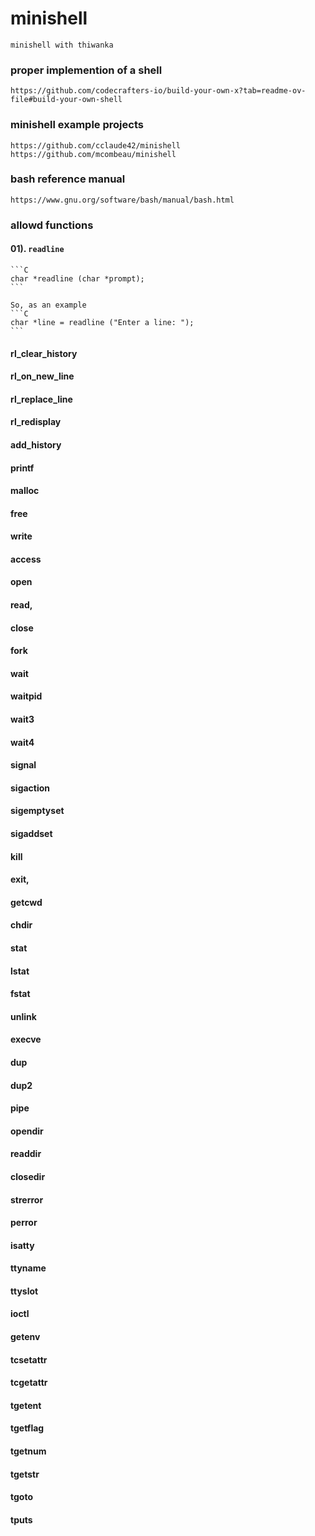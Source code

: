 # minishell
	minishell with thiwanka

### proper implemention of a shell
	https://github.com/codecrafters-io/build-your-own-x?tab=readme-ov-file#build-your-own-shell

### minishell example projects
	https://github.com/cclaude42/minishell
	https://github.com/mcombeau/minishell

### bash reference manual
	https://www.gnu.org/software/bash/manual/bash.html


### allowd functions

#### 01). `readline`

	```C
	char *readline (char *prompt);
	```

	So, as an example
	```C
	char *line = readline ("Enter a line: ");
	```

#### rl_clear_history
#### rl_on_new_line
#### rl_replace_line
#### rl_redisplay
#### add_history
#### printf
#### malloc
#### free
#### write
#### access
#### open
#### read,
#### close
#### fork
#### wait
#### waitpid
#### wait3
#### wait4
#### signal
#### sigaction
#### sigemptyset
#### sigaddset
#### kill
#### exit,
#### getcwd
#### chdir
#### stat
#### lstat
#### fstat
#### unlink
#### execve
#### dup
#### dup2
#### pipe
#### opendir
#### readdir
#### closedir
#### strerror
#### perror
#### isatty
#### ttyname
#### ttyslot
#### ioctl
#### getenv
#### tcsetattr
#### tcgetattr
#### tgetent
#### tgetflag
#### tgetnum
#### tgetstr
#### tgoto
#### tputs
